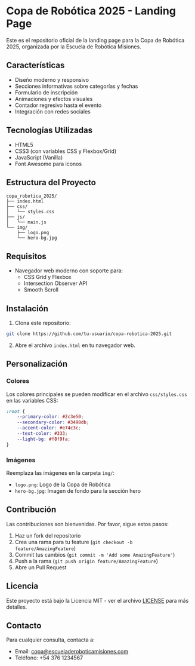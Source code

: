 # Copa de Robótica 2025 - Landing Page

Este es el repositorio oficial de la landing page para la Copa de Robótica 2025, organizada por la Escuela de Robótica Misiones.

## Características

- Diseño moderno y responsivo
- Secciones informativas sobre categorías y fechas
- Formulario de inscripción
- Animaciones y efectos visuales
- Contador regresivo hasta el evento
- Integración con redes sociales

## Tecnologías Utilizadas

- HTML5
- CSS3 (con variables CSS y Flexbox/Grid)
- JavaScript (Vanilla)
- Font Awesome para iconos

## Estructura del Proyecto

```
copa_robotica_2025/
├── index.html
├── css/
│   └── styles.css
├── js/
│   └── main.js
└── img/
    ├── logo.png
    └── hero-bg.jpg
```

## Requisitos

- Navegador web moderno con soporte para:
  - CSS Grid y Flexbox
  - Intersection Observer API
  - Smooth Scroll

## Instalación

1. Clona este repositorio:
```bash
git clone https://github.com/tu-usuario/copa-robotica-2025.git
```

2. Abre el archivo `index.html` en tu navegador web.

## Personalización

### Colores
Los colores principales se pueden modificar en el archivo `css/styles.css` en las variables CSS:

```css
:root {
    --primary-color: #2c3e50;
    --secondary-color: #3498db;
    --accent-color: #e74c3c;
    --text-color: #333;
    --light-bg: #f8f9fa;
}
```

### Imágenes
Reemplaza las imágenes en la carpeta `img/`:
- `logo.png`: Logo de la Copa de Robótica
- `hero-bg.jpg`: Imagen de fondo para la sección hero

## Contribución

Las contribuciones son bienvenidas. Por favor, sigue estos pasos:

1. Haz un fork del repositorio
2. Crea una rama para tu feature (`git checkout -b feature/AmazingFeature`)
3. Commit tus cambios (`git commit -m 'Add some AmazingFeature'`)
4. Push a la rama (`git push origin feature/AmazingFeature`)
5. Abre un Pull Request

## Licencia

Este proyecto está bajo la Licencia MIT - ver el archivo [LICENSE](LICENSE) para más detalles.

## Contacto

Para cualquier consulta, contacta a:
- Email: copa@escueladeroboticamisiones.com
- Teléfono: +54 376 1234567
